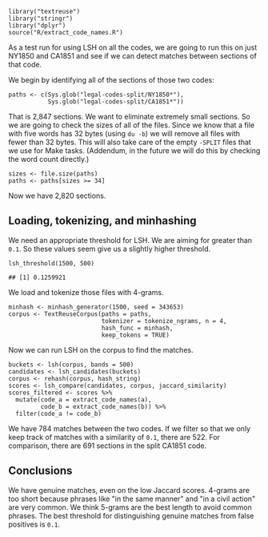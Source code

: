     library("textreuse")
    library("stringr")
    library("dplyr")
    source("R/extract_code_names.R")

As a test run for using LSH on all the codes, we are going to run this
on just NY1850 and CA1851 and see if we can detect matches between
sections of that code.

We begin by identifying all of the sections of those two codes:

    paths <- c(Sys.glob("legal-codes-split/NY1850*"), 
               Sys.glob("legal-codes-split/CA1851*"))

That is 2,847 sections. We want to eliminate extremely small sections.
So we are going to check the sizes of all of the files. Since we know
that a file with five words has 32 bytes (using `du -b`) we will remove
all files with fewer than 32 bytes. This will also take care of the
empty `-SPLIT` files that we use for Make tasks. (Addendum, in the
future we will do this by checking the word count directly.)

    sizes <- file.size(paths)
    paths <- paths[sizes >= 34]

Now we have 2,820 sections.

Loading, tokenizing, and minhashing
-----------------------------------

We need an appropriate threshold for LSH. We are aiming for greater than
`0.1`. So these values seem give us a slightly higher threshold.

    lsh_threshold(1500, 500)

    ## [1] 0.1259921

We load and tokenize those files with 4-grams.

    minhash <- minhash_generator(1500, seed = 343653)
    corpus <- TextReuseCorpus(paths = paths, 
                              tokenizer = tokenize_ngrams, n = 4,
                              hash_func = minhash,
                              keep_tokens = TRUE)

Now we can run LSH on the corpus to find the matches.

    buckets <- lsh(corpus, bands = 500)
    candidates <- lsh_candidates(buckets) 
    corpus <- rehash(corpus, hash_string)
    scores <- lsh_compare(candidates, corpus, jaccard_similarity)
    scores_filtered <- scores %>% 
      mutate(code_a = extract_code_names(a),
             code_b = extract_code_names(b)) %>% 
      filter(code_a != code_b)

We have 784 matches between the two codes. If we filter so that we only
keep track of matches with a similarity of `0.1`, there are 522. For
comparison, there are 691 sections in the split CA1851 code.

Conclusions
-----------

We have genuine matches, even on the low Jaccard scores. 4-grams are too
short because phrases like "in the same manner" and "in a civil action"
are very common. We think 5-grams are the best length to avoid common
phrases. The best threshold for distinguishing genuine matches from
false positives is `0.1`.
